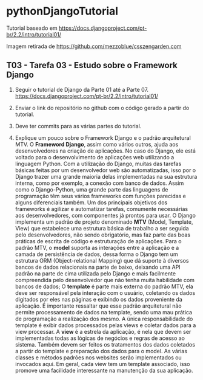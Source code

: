 # pythonDjangoTutorial

Tutorial baseado em https://docs.djangoproject.com/pt-br/2.2/intro/tutorial01/

Imagem retirada de https://github.com/mezzoblue/csszengarden.com


## T03 - Tarefa 03 - Estudo sobre o Framework Django

1. Seguir o tutorial de Django da Parte 01 até a Parte 07.
https://docs.djangoproject.com/pt-br/2.2/intro/tutorial01/

2. Enviar o link do repositório no github com o código gerado a partir do tutorial.

3. Deve ter commits para as várias partes do tutorial.

4. Explique um pouco sobre o Framework Django e o padrão arquitetural MTV.
    O **Frameword Django**, assim como vários outros, ajuda aos desenvolvedores na criação de aplicações. No caso do Django, ele está voltado para o desenvolvimento de aplicações web utilizando a linguagem Python. Com a utilização do Django, muitas das tarefas básicas feitas por um desenvolvedor web são automatizadas, isso por o Django trazer uma grande maioria delas implementadas na sua estrutura interna, como por exemplo, a conexão com banco de dados. Assim como o Django-Python, uma grande parte das linguagens de programação têm seus vários frameworks com funções parecidas e alguns diferenciais também. Um dos principais objetivos dos frameworks é agilizar e automatizar tarefas, comumente necessárias aos desenvolvedores, com componentes já prontos para usar.
    O Django implementa um padrão de projeto denominado **MTV** (Model, Template, View) que estabelece uma estrutura básica de trabalho a ser seguida pelo desenvolvedores, não sendo obrigatório, mas faz parte das boas práticas de escrita de código e estruturação de aplicações.
    Para o padrão MTV, o **model** suporta as interações entre a aplicação e a camada de persistência de dados, dessa forma o Django tem um estrutura ORM (Object-relational Mapping) que dá suporte à diversos bancos de dados relacionais na parte de baixo, deixando uma API padrão na parte de cima utilizada pelo Django e mais facilmente compreendida pelo desenvolvedor que não tenha muita habilidade com bancos de dados;
    O **template** é parte mais externa do padrão MTV, ela deve ser responsável pela interação com o usuário, coletando os dados digitados por eles nas páginas e exibindo os dados proveniente da aplicação. É importante ressaltar que esse padrão arquitetural não permite processamento de dados na template, sendo uma mau prática de programação a realização dos mesmo. A única responsabilidade do template é exibir dados processados pelas views e coletar dados para a view processar.
    A **view** é a estrela da aplicação, é nela que devem ser implementadas todas as lógicas de negócios e regras de acesso ao sistema. Também devem ser feitos os tratamentos dos dados coletados a partir do template e preparação dos dados para o model. As várias classes e métodos padrões nos websites serão implementados ou invocados aqui. Em geral, cada view tem um template associado, isso promove uma facilidade interessante na manutenção da sua aplicação.
